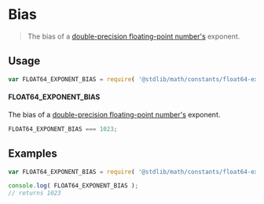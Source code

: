 Bias
===

> The bias of a [double-precision floating-point number's][ieee754] exponent.

<!-- <usage> -->

## Usage

``` javascript
var FLOAT64_EXPONENT_BIAS = require( '@stdlib/math/constants/float64-exponent-bias' );
```

#### FLOAT64_EXPONENT_BIAS

The bias of a [double-precision floating-point number's][ieee754] exponent.

``` javascript
FLOAT64_EXPONENT_BIAS === 1023;
```

<!-- </usage> -->


<!-- <examples> -->

## Examples

``` javascript
var FLOAT64_EXPONENT_BIAS = require( '@stdlib/math/constants/float64-exponent-bias' );

console.log( FLOAT64_EXPONENT_BIAS );
// returns 1023
```

<!-- </examples> -->


<!-- <links> -->

[ieee754]: https://en.wikipedia.org/wiki/IEEE_754-1985

<!-- </links> -->
